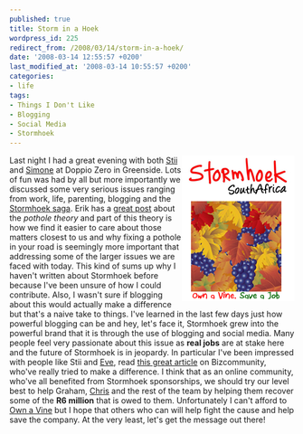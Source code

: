 ```yaml
---
published: true
title: Storm in a Hoek
wordpress_id: 225
redirect_from: /2008/03/14/storm-in-a-hoek/
date: '2008-03-14 12:55:57 +0200'
last_modified_at: '2008-03-14 10:55:57 +0200'
categories:
- life
tags:
- Things I Don't Like
- Blogging
- Social Media
- Stormhoek
---
```

<a href="http://www.stormhoek.co.za/own-a-vine-save-a-job/"><img src='/assets/images/uploads/2008/03/sotrmhoek.png' align='right' alt='Stormhoek' /></a>Last night I had a great evening with both <a href="http://stii.za.net/">Stii</a> and <a href="http://blog.bizcommunity.com/index.php/simone-puterman/">Simone</a> at Doppio Zero in Greenside. Lots of fun was had by all but more importantly we discussed some very serious issues ranging from work, life, parenting, blogging and the <a href="http://www.stormhoek.co.za/own-a-vine-save-a-job/">Stormhoek saga</a>.
Erik has a <a href="http://whiteafrican.com/?p=944">great post</a> about the <em>pothole theory</em> and part of this theory is how we find it easier to care about those matters closest to us and why fixing a pothole in your road is seemingly more important that addressing some of the larger issues we are faced with today. 
This kind of sums up why I haven't written about Stormhoek before because I've been unsure of how I could contribute. Also, I wasn't sure if blogging about this would actually make a difference but that's a naive take to things. 
I've learned in the last few days just how powerful blogging can be and hey, let's face it, Stormhoek grew into the powerful brand that it is through the use of blogging and social media.
Many people feel very passionate about this issue as <strong>real jobs</strong> are at stake here and the future of Stormhoek is in jeopardy. In particular I've been impressed with people like Stii and <a href="http://www.evedmochowska.com/">Eve</a>, read <a href="http://www.bizcommunity.com/Article.aspx?l=196&c=16&i=22668">this great article</a> on Bizcommunity, who've really tried to make a difference.
I think that as an online community, who've all benefited from Stormhoek sponsorships, we should try our level best to help Graham, <a href="http://www.wonderingi.com/">Chris</a> and the rest of the team by helping them recover some of the <strong>R6 million</strong> that is owed to them. Unfortunately I can't afford to <a href="http://www.stormhoek.co.za/own-a-vine-save-a-job/">Own a Vine</a> but I hope that others who can will help fight the cause and help save the company.
At the very least, let's get the message out there!
